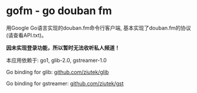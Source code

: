gofm - go douban fm
=====

用Google Go语言实现的douban.fm命令行客户端, 基本实现了douban.fm的协议(请查看API.txt)。

**因未实现登录功能，所以暂时无法收听私人频道！**

本应用依赖于: go1, glib-2.0, gstreamer-1.0

Go binding for glib: [github.com/ziutek/glib](github.com/ziutek/glib)

Go binding for gstreamer: [github.com/ziutek/gst](github.com/ziutek/gst)


